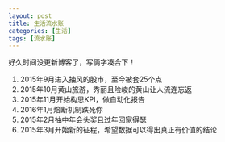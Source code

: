 ```yaml
---
layout: post
title: 生活流水账
categories: [生活]
tags: [流水账]
---
```

好久时间没更新博客了，写俩字凑合下！

1. 2015年9月进入抽风的股市，至今被套25个点
2. 2015年10月黄山旅游，秀丽且险峻的黄山让人流连忘返
3. 2015年11月开始构思KPI，做自动化报告
4. 2016年1月熔断机制跌死你
5. 2015年2月抽中年会头奖且过年回家得瑟
6. 2015年3月开始新的征程，希望数据可以得出真正有价值的结论
